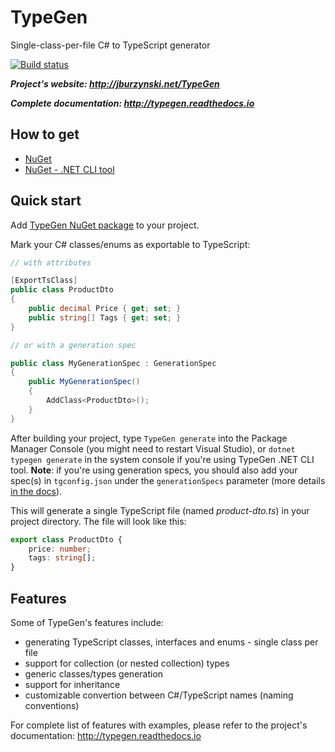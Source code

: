 # TypeGen

Single-class-per-file C# to TypeScript generator

[![Build status](https://ci.appveyor.com/api/projects/status/pwi1gh8o1byigo2x?svg=true)](https://ci.appveyor.com/project/JacekBurzynski/typegen)

***Project's website: http://jburzynski.net/TypeGen***

***Complete documentation: http://typegen.readthedocs.io***

## How to get

* [NuGet](https://www.nuget.org/packages/TypeGen)
* [NuGet - .NET CLI tool](https://www.nuget.org/packages/TypeGen.DotNetCli)

## Quick start

Add [TypeGen NuGet package](https://www.nuget.org/packages/TypeGen) to your project.

Mark your C# classes/enums as exportable to TypeScript:

```c#
// with attributes

[ExportTsClass]
public class ProductDto
{
    public decimal Price { get; set; }
    public string[] Tags { get; set; }
}

// or with a generation spec

public class MyGenerationSpec : GenerationSpec
{
    public MyGenerationSpec()
    {
        AddClass<ProductDto>();
    }
}
```

After building your project, type `TypeGen generate` into the Package Manager Console (you might need to restart Visual Studio), or `dotnet typegen generate` in the system console if you're using TypeGen .NET CLI tool. **Note**: if you're using generation specs, you should also add your spec(s) in `tgconfig.json` under the `generationSpecs` parameter (more details [in the docs](https://typegen.readthedocs.io/en/latest/cli.html#configuration-file)).

This will generate a single TypeScript file (named *product-dto.ts*) in your project directory. The file will look like this:

```typescript
export class ProductDto {
    price: number;
    tags: string[];
}
```

## Features

Some of TypeGen's features include:

* generating TypeScript classes, interfaces and enums - single class per file
* support for collection (or nested collection) types
* generic classes/types generation
* support for inheritance
* customizable convertion between C#/TypeScript names (naming conventions)

For complete list of features with examples, please refer to the project's documentation: http://typegen.readthedocs.io